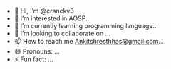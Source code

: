 - 👋 Hi, I’m @cranckv3
- 👀 I’m interested in  AOSP...
- 🌱 I’m currently learning programming language...
- 💞️ I’m looking to collaborate on ...
- 📫 How to reach me Ankitshresthhas@gmail.com...
- 😄 Pronouns: ...
- ⚡ Fun fact: ...

<!---
cranckv3/cranckv3 is a ✨ special ✨ repository because its `README.md` (this file) appears on your GitHub profile.
You can click the Preview link to take a look at your changes.
--->
